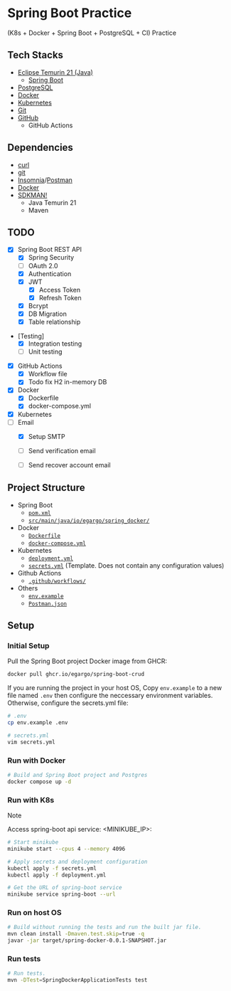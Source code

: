 # Spring Boot Practice

(K8s + Docker + Spring Boot + PostgreSQL + CI) Practice


## Tech Stacks

- [Eclipse Temurin 21 (Java)](https://adoptium.net/temurin/)
    - [Spring Boot](https://spring.io/projects/spring-boot)
- [PostgreSQL](https://www.postgresql.org/)
- [Docker](https://docs.docker.com/engine/)
- [Kubernetes](https://kubernetes.io/)
- [Git](https://git-scm.com/)
- [GitHub](https://github.com/)
    - GitHub Actions


## Dependencies

- [curl](https://curl.se/)
- [git](https://git-scm.com/)
- [Insomnia]()/[Postman]()
- [Docker](https://docs.docker.com/engine/)
- [SDKMAN!](https://sdkman.io/)
    - Java Temurin 21
    - Maven


## TODO

- [x] Spring Boot REST API
    - [x] Spring Security
    - [ ] OAuth 2.0
    - [x] Authentication
    - [x] JWT
        - [x] Access Token
        - [x] Refresh Token
    - [x] Bcrypt
    - [x] DB Migration
    - [x] Table relationship
- [Testing]
    - [x] Integration testing
    - [ ] Unit testing
- [x] GitHub Actions
    - [x] Workflow file
    - [x] Todo fix H2 in-memory DB
- [x] Docker
    - [x] Dockerfile
    - [x] docker-compose.yml
- [x] Kubernetes
- [ ] Email
    - [x] Setup SMTP
    - [ ] Send verification email
    - [ ] Send recover account email


## Project Structure

- Spring Boot
    - [`pom.xml`](pom.xml)
    - [`src/main/java/io/egargo/spring_docker/`](src/main/java/io/egargo/spring_docker/)
- Docker
    - [`Dockerfile`](Dockerfile)
    - [`docker-compose.yml`](docker-compose.yml)
- Kubernetes
    - [`deployment.yml`](deployment.yml)
    - [`secrets.yml`](secrets.yml) (Template. Does not contain any configuration values)
- Github Actions
    - [`.github/workflows/`](.github/workflows/)
- Others
    - [`env.example`](env.example)
    - [`Postman.json`](Postman.json)


## Setup


### Initial Setup

Pull the Spring Boot project Docker image from GHCR:
```bash
docker pull ghcr.io/egargo/spring-boot-crud
```

If you are running the project in your host OS, Copy `env.example` to a new
file named `.env` then configure the neccessary environment variables.
Otherwise, configure the secrets.yml file:
```bash
# .env
cp env.example .env

# secrets.yml
vim secrets.yml
```


### Run with Docker

```bash
# Build and Spring Boot project and Postgres
docker compose up -d
```


### Run with K8s

> [!NOTE]
> Access spring-boot api service: <MINIKUBE_IP>:<NODEPORT>

```bash
# Start minikube
minikube start --cpus 4 --memory 4096

# Apply secrets and deployment configuration
kubectl apply -f secrets.yml
kubectl apply -f deployment.yml

# Get the URL of spring-boot service
minikube service spring-boot --url
```


### Run on host OS

```bash
# Build without running the tests and run the built jar file.
mvn clean install -Dmaven.test.skip=true -q
javar -jar target/spring-docker-0.0.1-SNAPSHOT.jar
```


### Run tests

```bash
# Run tests.
mvn -DTest=SpringDockerApplicationTests test
```
